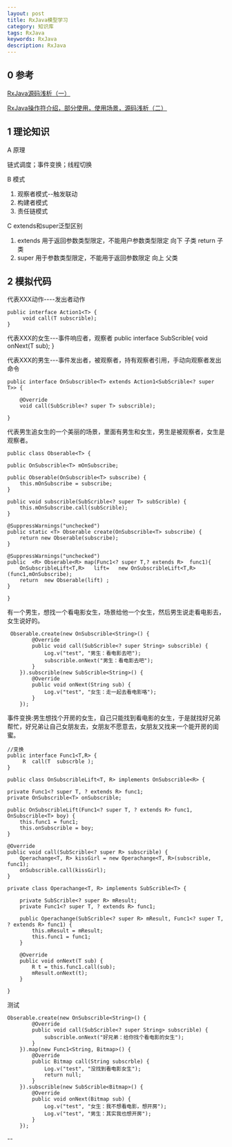 ```yaml
---
layout: post
title: RxJava模型学习
category: 知识库
tags: RxJava
keywords: RxJava
description: RxJava
---
```



## 0 参考

[RxJava源码浅析（一）](http://www.jianshu.com/p/6eb83430c890)

[RxJava操作符介绍，部分使用，使用场景，源码浅析（二）](http://www.jianshu.com/p/b48553a2ddb6)

## 1 理论知识

A 原理

 链式调度；事件变换；线程切换

B 模式

 1. 观察者模式--触发联动 
 2. 构建者模式 
 3. 责任链模式 

C extends和super泛型区别

1. extends 用于返回参数类型限定，不能用户参数类型限定  向下 子类  return 子类
2. super   用于参数类型限定，不能用于返回参数限定  向上  父类

## 2 模拟代码

代表XXX动作----发出者动作

	public interface Action1<T> {
	     void call(T subscrible);
	}

代表XXX的女生---事件响应者，观察者
	public interface SubScrible<T>{
	     void onNext(T sub);
	}

代表XXX的男生---事件发出者，被观察者，持有观察者引用，手动向观察者发出命令

	public interface OnSubscrible<T> extends Action1<SubScrible<? super T>> {
	
	    @Override
	    void call(SubScrible<? super T> subscrible);
	
	}

代表男生追女生的一个美丽的场景，里面有男生和女生，男生是被观察者，女生是观察者。

 

	public class Obserable<T> {

    public OnSubscrible<T> mOnSubscribe;

    public Obserable(OnSubscrible<T> subscribe) {
        this.mOnSubscribe = subscribe;
    }

    public void subscrible(SubScrible<? super T> subScrible) {
        this.mOnSubscribe.call(subScrible);
    }

    @SuppressWarnings("unchecked")
    public static <T> Obserable create(OnSubscrible<T> subscribe) {
        return new Obserable(subscribe);
    }

    @SuppressWarnings("unchecked")
    public  <R> Obserable<R> map(Func1<? super T,? extends R>  func1){
        OnSubscribleLift<T,R>   lift=   new OnSubscribleLift<T,R>(func1,mOnSubscribe);
        return  new Obserable(lift) ;
    }

	}

  有一个男生，想找一个看电影女生，场景给他一个女生，然后男生说走看电影去，女生说好的。

	 Obserable.create(new OnSubscrible<String>() {
            @Override
            public void call(SubScrible<? super String> subscrible) {
                Log.v("test", "男生：看电影去吧");
                subscrible.onNext("男生：看电影去吧");
            }
        }).subscrible(new SubScrible<String>() {
            @Override
            public void onNext(String sub) {
                Log.v("test", "女生：走一起去看电影咯");
            }
        });

事件变换:男生想找个开房的女生，自己只能找到看电影的女生，于是就找好兄弟帮忙，好兄弟让自己女朋友去，女朋友不愿意去，女朋友又找来一个能开房的闺蜜。

    //变换
	public interface Func1<T,R> {
	     R  call(T  subscrble );
	}

	public class OnSubscribleLift<T, R> implements OnSubscrible<R> {

    private Func1<? super T, ? extends R> func1;
    private OnSubscrible<T> onSubscrible;

    public OnSubscribleLift(Func1<? super T, ? extends R> func1, OnSubscrible<T> boy) {
        this.func1 = func1;
        this.onSubscrible = boy;
    }

    @Override
    public void call(SubScrible<? super R> subscrible) {
        Operachange<T, R> kissGirl = new Operachange<T, R>(subscrible, func1);
        onSubscrible.call(kissGirl);
    }

    private class Operachange<T, R> implements SubScrible<T> {

        private SubScrible<? super R> mResult;
        private Func1<? super T, ? extends R> func1;

        public Operachange(SubScrible<? super R> mResult, Func1<? super T, ? extends R> func1) {
            this.mResult = mResult;
            this.func1 = func1;
        }

        @Override
        public void onNext(T sub) {
            R t = this.func1.call(sub);
            mResult.onNext(t);
        }

    }

测试

    Obserable.create(new OnSubscrible<String>() {
            @Override
            public void call(SubScrible<? super String> subscrible) {
                subscrible.onNext("好兄弟：给你找个看电影的女生");
            }
        }).map(new Func1<String, Bitmap>() {
            @Override
            public Bitmap call(String subscrble) {
                Log.v("test", "没找到看电影女生");
                return null;
            }
        }).subscrible(new SubScrible<Bitmap>() {
            @Override
            public void onNext(Bitmap sub) {
                Log.v("test", "女生：我不想看电影，想开房");
                Log.v("test", "男生：其实我也想开房");
            }
        });

--
